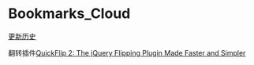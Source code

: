 Bookmarks_Cloud
===============

[更新历史](http://zoeyyoung.gitcafe.com/bookmarks-cloud-tornado-project.html)

翻转插件[QuickFlip 2: The jQuery Flipping Plugin Made Faster and Simpler](http://jonraasch.com/blog/quickflip-2-jquery-plugin)
